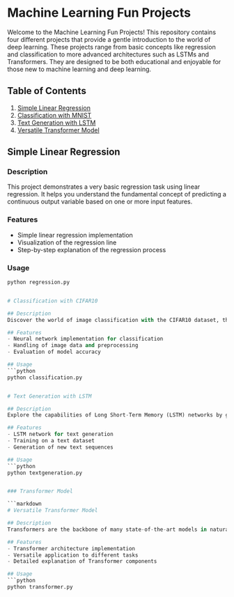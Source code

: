 # Machine Learning Fun Projects

Welcome to the Machine Learning Fun Projects! This repository contains four different projects that provide a gentle introduction to the world of deep learning. These projects range from basic concepts like regression and classification to more advanced architectures such as LSTMs and Transformers. They are designed to be both educational and enjoyable for those new to machine learning and deep learning.

## Table of Contents
1. [Simple Linear Regression](#simple-linear-regression)
2. [Classification with MNIST](#classification-with-mnist)
3. [Text Generation with LSTM](#text-generation-with-lstm)
4. [Versatile Transformer Model](#versatile-transformer-model)

## Simple Linear Regression

### Description
This project demonstrates a very basic regression task using linear regression. It helps you understand the fundamental concept of predicting a continuous output variable based on one or more input features.

### Features
- Simple linear regression implementation
- Visualization of the regression line
- Step-by-step explanation of the regression process

### Usage
```python
python regression.py


# Classification with CIFAR10

## Description
Discover the world of image classification with the CIFAR10 dataset, the dataset that popularized the field of deep learning. This project involves training a neural network to classify handwritten digits.

## Features
- Neural network implementation for classification
- Handling of image data and preprocessing
- Evaluation of model accuracy

## Usage
```python
python classification.py


# Text Generation with LSTM

## Description
Explore the capabilities of Long Short-Term Memory (LSTM) networks by generating text. This project showcases how LSTMs can be used to learn from sequences of data and generate coherent text.

## Features
- LSTM network for text generation
- Training on a text dataset
- Generation of new text sequences

## Usage
```python
python textgeneration.py


### Transformer Model

```markdown
# Versatile Transformer Model

## Description
Transformers are the backbone of many state-of-the-art models in natural language processing and other fields. This project provides a versatile Transformer model that can be adapted for various tasks such as translation, summarization, and more.

## Features
- Transformer architecture implementation
- Versatile application to different tasks
- Detailed explanation of Transformer components

## Usage
```python
python transformer.py




